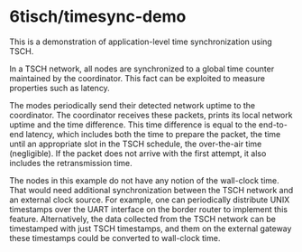 # 6tisch/timesync-demo

This is a demonstration of application-level time synchronization using TSCH.

In a TSCH network, all nodes are synchronized to a global time counter maintained
by the coordinator. This fact can be exploited to measure properties such as latency.

The modes periodically send their detected network uptime to the coordinator.
The coordinator receives these packets, prints its local network uptime
and the time difference. This time difference is equal to the end-to-end latency,
which includes both the time to prepare the packet, the time until an appropriate
slot in the TSCH schedule, the over-the-air time (negligible). If the packet
does not arrive with the first attempt, it also includes the retransmission time.

The nodes in this example do not have any notion of the wall-clock time.
That would need additional synchronization between the TSCH network and an external clock source.
For example, one can periodically distribute UNIX timestamps over the UART interface
on the border router to implement this feature. Alternatively, the data collected from
the TSCH network can be timestamped with just TSCH timestamps, and them on the external gateway
these timestamps could be converted to wall-clock time.